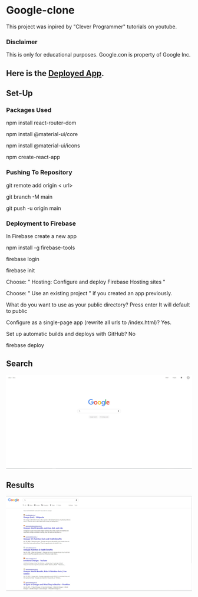 # Google-clone

This project was inpired by "Clever Programmer" tutorials on youtube. 

### Disclaimer
This is only for educational purposes. Google.con is property of Google Inc.

## Here is the [Deployed App](https://clone-816d9.web.app/).

## Set-Up

### Packages Used
npm install react-router-dom

npm install @material-ui/core

npm install @material-ui/icons

npm create-react-app

### Pushing To Repository
git remote add origin < url>

git branch -M main

git push -u origin main


### Deployment to Firebase
In Firebase create a new app

npm install -g firebase-tools

firebase login

firebase init

Choose: " Hosting: Configure and deploy Firebase Hosting sites "

Choose: " Use an existing project " if you created an app previously.

What do you want to use as your public directory?
	Press enter
	It will default to public
	
Configure as a single-page app (rewrite all urls to /index.html)? Yes.

Set up automatic builds and deploys with GitHub? No

firebase deploy

## Search 
![](./images/Search.jpg)
## Results
![](./images/Results.jpg)



